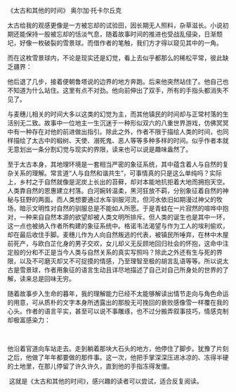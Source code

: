 《太古和其他的时间》 奥尔加·托卡尔丘克

 

​	太古给我的观感更像是一方被忘却的试验田，因长期无人照料，杂草滋长。小说初期还能保持一股被忘却的恬淡气息，随着故事时间的推进也受战乱侵染，日渐颓圮，好像一枚破裂的雪景球。而借作者的笔触，我们方才得以窥见其中的一角。

​	而在这枚雪景球内，不论是现实还是幻觉，看上去似乎都那么的稀松平常，彼此缺乏疆界：

 

​	他后退了几步，接着便朝鲁塔说的边界的地方奔跑。后来他突然站住了。他自己也不知道为什么站住。这里有点不对劲。他向前伸出了双手，所有的手指头都消失不见了。

 

​	与麦穗儿相关的时间大多以这类的幻觉为主，而其他镇民的时间却与正常村落的生活别无二致。故事中一位地主一生沉迷于一种形似双六的八重世界游戏，仿佛冥冥中有一种存在对他的前进做出指引。除此之外，作者不限于描绘人类的时间，也同样描绘了太古中的椴树、天使、溺死鬼、恶人等等多种多样的时间。似乎作者本就无意划出一条分割幻觉与现实的界限，读来也可以说是趣味盎然了。

​	至于太古本身，其地理环境是一套相当严密的象征系统，其中蕴含着人与自然的复杂关系的理解。常言道“人与自然和谐共生”，可事情真的只是这么单纯吗？实际上，乡村之于自然就像是泥炭上长出的苔藓，却对本能地抗拒着大地而拥抱天空。人类靠自然的恩惠建立村落。白河婉转温柔，黑河狂放不羁，分别象征着自然的神秘与狂野的两面。而人类想要通过水车驯服河流，但河水依旧如期漫过神父的牧场，暗示文明性对自然的驯服总是不能如人所愿。于是青蛙在一片寂然的喧哗中抱对，一种来自自然本源的欲望却被人类文明所排斥。但人类的诞生也是其中一环，这一点也被纳入作者所构建的象征系统中。格诺韦法渴望与作为工人的埃利偷欢，却在最后收住手脚。麦穗儿作为人向自然叛逃的代表，被镇民所唾弃，在林中木屋前死产，与欧白芷化身的男子交欢，女儿却义无反顾地回归社会的怀抱，这命中注定般的分和不正是当今人类与自然关系的真实写照吗？除此之外还有生与死的界限，以及不可磨灭却又不可捉摸的情感，乃至理智至极的胡言乱语等等。所以说太古是雪景球，作者用象征的语言生动且详尽地描述了自己对自己所身处的世界的了解，读来总是回味无穷。

​	随着故事步入生命的暮年，我的理解能力已经不太能够解读出情节走向与角色命运的用意，可从质朴的文字本身所透露出的那股无可挽回的衰败感像雪一样覆在我的心头。作者的语言平实，甚至可以说不事雕琢，也不过分搬弄叙事技巧，情感克制却极富感染力：

​    

​	他沿着官道向车站走去。走到躺着那块大石头的地方，他停住了脚步。犹豫了片刻之后，他做了年年都要做的那件事。这一次，他把手掌深深压进冰凉的、冻得半硬的土地里，在那儿停留了许久许久，直到他的手指冻得发僵。

 

​	这就是《太古和其他的时间》，感兴趣的读者可以尝试，适合反复阅读。